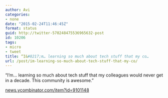 ```yaml
---
author: Avi
categories:
- none
date: "2015-02-24T11:46:45Z"
format: status
guid: http://twitter-570248475536965632-post
id: 10206
tags:
- micro
- tweet
title: “I&#8217;m… learning so much about tech stuff that my co…
url: /post/im-learning-so-much-about-tech-stuff-that-my-co/
---
```

“I&#8217;m… learning so much about tech stuff that my colleagues would never get in a decade. This community is awesome.”

[news.ycombinator.com/item?id=9101148](https://news.ycombinator.com/item?id=9101148)